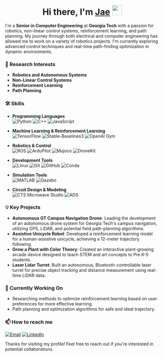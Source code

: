 <h1 align="center">Hi there, I'm <a href="https://www.blackcater.win/" target="_blank">Jae</a> <img
src="https://github.com/blackcater/blackcater/raw/main/images/Hi.gif" height="32" /></h1>

I'm a **Senior in Computer Engineering** at **Georgia Tech** with a passion for robotics, non-linear control systems, reinforcement learning, and path planning. My journey through both electrical and computer engineering has allowed me to work on a variety of robotics projects. I'm currently exploring advanced control techniques and real-time path-finding optimization in dynamic environments.

### 🎯 Research Interests
- **Robotics and Autonomous Systems**
- **Non-Linear Control Systems**
- **Reinforcement Learning**
- **Path Planning**

### 🛠 Skills

- **Programming Languages**  
  ![Python](https://img.shields.io/badge/-Python-3776AB?style=flat&logo=python&logoColor=white)
  ![C++](https://img.shields.io/badge/-C++-00599C?style=flat&logo=c%2B%2B&logoColor=white)
  ![JavaScript](https://img.shields.io/badge/-JavaScript-F7DF1E?style=flat&logo=javascript&logoColor=black)

- **Machine Learning & Reinforcement Learning**  
  ![TensorFlow](https://img.shields.io/badge/-TensorFlow-FF6F00?style=flat&logo=TensorFlow&logoColor=white)
  ![Stable-Baselines3](https://img.shields.io/badge/-Stable--Baselines3-00A3E0?style=flat)
  ![OpenAI Gym](https://img.shields.io/badge/-OpenAI%20Gym-0081CB?style=flat)

- **Robotics & Control**  
  ![ROS](https://img.shields.io/badge/-ROS-22314E?style=flat&logo=ros&logoColor=white)
  ![ArduPilot](https://img.shields.io/badge/-ArduPilot-00979D?style=flat&logo=ArduPilot)
  ![Mujoco](https://img.shields.io/badge/-Mujoco-000000?style=flat)
  ![DroneKit](https://img.shields.io/badge/-DroneKit-FF4500?style=flat)

- **Development Tools**  
  ![Linux](https://img.shields.io/badge/-Linux-FCC624?style=flat&logo=linux&logoColor=black)
  ![Git](https://img.shields.io/badge/-Git-F05032?style=flat&logo=git&logoColor=white)
  ![GitHub](https://img.shields.io/badge/-GitHub-181717?style=flat&logo=github)
  ![Conda](https://img.shields.io/badge/-Conda-44A833?style=flat&logo=anaconda&logoColor=white)

- **Simulation Tools**  
  ![MATLAB](https://img.shields.io/badge/-MATLAB-0076A8?style=flat&logo=MathWorks)
  ![Gazebo](https://img.shields.io/badge/-Gazebo-9E9E9E?style=flat)

- **Circuit Design & Modeling**  
  ![CTS Microwave Studio](https://img.shields.io/badge/-CST%20Microwave%20Studio-00599C?style=flat)
  ![ADS](https://img.shields.io/badge/-ADS-007396?style=flat)


### 💡 Key Projects
- **Autonomous GT Campus Navigation Drone**: Leading the development of an autonomous drone system for Georgia Tech's campus navigation, utilizing GPS, LiDAR, and potential field path-planning algorithms.
- **Assistive Unicycle Robot**: Developed a reinforcement learning model for a human-assistive unicycle, achieving a 12-meter trajectory following.
- **Grow a Plant with Color Theory**: Created an interactive plant-growing arcade device designed to teach STEM and art concepts to Pre K-5 students.
- **Laser Lidar Turret**: Built an autonomous, Bluetooth-controllable laser turret for precise object tracking and distance measurement using real-time LiDAR data.

### 🌱 Currently Working On
- Researching methods to optimize reinforcement learning based on user preferences for more effective learning.
- Path planning and optimization algorithms for safe and ideal trajectory.

### 📫 How to reach me

[![Email](https://img.shields.io/badge/Email-hpark459%40gatech.edu-red)](mailto:hpark459@gatech.edu)
[![LinkedIn](https://img.shields.io/badge/LinkedIn-Hyeonjae%20Park-blue)](https://www.linkedin.com/in/hyeonjae-park)

Thanks for visiting my profile! Feel free to reach out if you're interested in potential collaborations.







<!--
**jaep99/jaep99** is a ✨ _special_ ✨ repository because its `README.md` (this file) appears on your GitHub profile.

Here are some ideas to get you started:

- 🔭 I’m currently working on ...
- 🌱 I’m currently learning ...
- 👯 I’m looking to collaborate on ...
- 🤔 I’m looking for help with ...
- 💬 Ask me about ...
- 📫 How to reach me: ...
- 😄 Pronouns: ...
- ⚡ Fun fact: ...
-->
